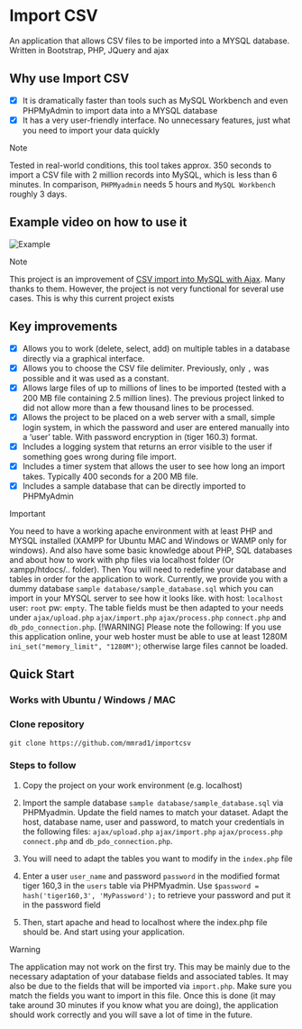 # Import CSV
An application that allows CSV files to be imported into a MYSQL database. Written in Bootstrap, PHP, JQuery and ajax
## Why use Import CSV
- [x] It is dramatically faster than tools such as MySQL Workbench and even PHPMyAdmin to import data into a MYSQL database
- [x] It has a very user-friendly interface. No unnecessary features, just what you need to import your data quickly
> [!NOTE]
> Tested in real-world conditions, this tool takes approx. 350 seconds to import a CSV file with 2 million records into MySQL, which is less than 6 minutes. In comparison, `PHPMyadmin` needs 5 hours and `MySQL Workbench` roughly 3 days.
## Example video on how to use it
![Example](https://github.com/andymcraae1/importcsv/blob/main/screenshots/process.gif)

> [!NOTE]
> This project is an improvement of [CSV import into MySQL with Ajax](https://www.webslesson.info/2019/11/csv-import-using-ajax-progress-bar-in-php.html). Many thanks to them. However, the project is not very functional for several use cases. This is why this current project exists

## Key improvements
- [x] Allows you to work (delete, select, add) on multiple tables in a database directly via a graphical interface.
- [x] Allows you to choose the CSV file delimiter. Previously, only `,` was possible and it was used as a constant.
- [x] Allows large files of up to millions of lines to be imported (tested with a 200 MB file containing 2.5 million lines). The previous project linked to did not allow more than a few thousand lines to be processed.
- [x] Allows the project to be placed on a web server with a small, simple login system, in which the password and user are entered manually into a ‘user’ table. With password encryption in (tiger 160.3) format.
- [x] Includes a logging system that returns an error visible to the user if something goes wrong during file import.
- [x] Includes a timer system that allows the user to see how long an import takes. Typically 400 seconds for a 200 MB file.
- [x] Includes a sample database that can be directly imported to PHPMyAdmin
> [!IMPORTANT]
>  You need to have a working apache environment with at least PHP and MYSQL installed (XAMPP for Ubuntu MAC and Windows or WAMP only for windows). And also have some basic knowledge about PHP, SQL databases and about how to work with php files via localhost folder (Or xampp/htdocs/.. folder).
>  Then You will need to redefine your database and tables in order for the application to work. Currently, we provide you with a dummy database `sample database/sample_database.sql` which you can import in your MYSQL server to see how it looks like. with host: `localhost` user: `root` pw: `empty`. The table fields must be then adapted to your needs under `ajax/upload.php` `ajax/import.php` `ajax/process.php` `connect.php` and `db_pdo_connection.php`.
> [!WARNING]
> Please note the following: If you use this application online, your web hoster must be able to use at least 1280M `ini_set("memory_limit", "1280M")`; otherwise large files cannot be loaded.

## Quick Start
### Works with Ubuntu / Windows / MAC
### Clone repository
```
git clone https://github.com/mmrad1/importcsv
```
### Steps to follow
1. Copy the project on your work environment (e.g. localhost)

2. Import the sample database `sample database/sample_database.sql` via PHPMyadmin. Update the field names to match your dataset. Adapt the host, database name, user and password, to match your credentials in the following files: `ajax/upload.php` `ajax/import.php` `ajax/process.php` `connect.php` and `db_pdo_connection.php`.
3. You will need to adapt the tables you want to modify in the `index.php` file
4. Enter a user `user_name` and password `password` in the modified format tiger 160,3 in the `users` table via PHPMyadmin. Use `$password = hash('tiger160,3', 'MyPassword');` to retrieve your password and put it in the password field
5. Then, start apache and head to localhost where the index.php file should be. And start using your application.
> [!WARNING]
> The application may not work on the first try. This may be mainly due to the necessary adaptation of your database fields and associated tables. It may also be due to the fields that will be imported via `import.php`. Make sure you match the fields you want to import in this file. Once this is done (it may take around 30 minutes if you know what you are doing), the application should work correctly and you will save a lot of time in the future.

